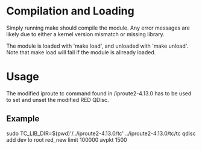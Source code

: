 # Compilation and Loading
Simply running make should compile the module. Any error messages are likely due to either a kernel version mismatch or
missing library.

The module is loaded with 'make load', and unloaded with 'make unload'. Note that make load will fail if the module
is allready loaded.


# Usage
The modified iproute tc command found in /iproute2-4.13.0 has to be used to set and unset the modified RED QDisc.

## Example 
sudo TC_LIB_DIR=$(pwd)'/../iproute2-4.13.0/tc' ../iproute2-4.13.0/tc/tc qdisc add dev lo root red_new limit 100000 avpkt 1500
